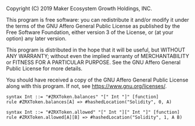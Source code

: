 Copyright (C) 2019 Maker Ecosystem Growth Holdings, INC.

This program is free software: you can redistribute it and/or modify
it under the terms of the GNU Affero General Public License as published
by the Free Software Foundation, either version 3 of the License, or
(at your option) any later version.

This program is distributed in the hope that it will be useful,
but WITHOUT ANY WARRANTY; without even the implied warranty of
MERCHANTABILITY or FITNESS FOR A PARTICULAR PURPOSE.  See the
GNU Affero General Public License for more details.

You should have received a copy of the GNU Affero General Public License
along with this program.  If not, see <https://www.gnu.org/licenses/>.

```k
syntax Int ::= "#ZRXToken.balances" "[" Int "]" [function]
rule #ZRXToken.balances[A] => #hashedLocation("Solidity", 0, A)
```

```k
syntax Int ::= "#ZRXToken.allowed" "[" Int "][" Int "]" [function]
rule #ZRXToken.allowed[A][B] => #hashedLocation("Solidity", 1, A B)
```
